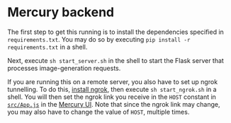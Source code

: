 # Mercury backend

The first step to get this running is to install the dependencies specified in `requirements.txt`. You may do so by executing `pip install -r requirements.txt` in a shell.

Next, execute `sh start_server.sh` in the shell to start the Flask server that processes image-generation requests.

If you are running this on a remote server, you also have to set up ngrok tunnelling. To do this, [install ngrok](https://ngrok.com/download), then execute `sh start_ngrok.sh` in a shell. You will then set the ngrok link you receive in the `HOST` constant in [`src/App.js`](https://github.com/mikeogezi/mercury-ui/blob/master/src/App.js) in the [Mercury UI](https://github.com/mikeogezi/mercury-ui). Note that since the ngrok link may change, you may also have to change the value of `HOST`, multiple times.